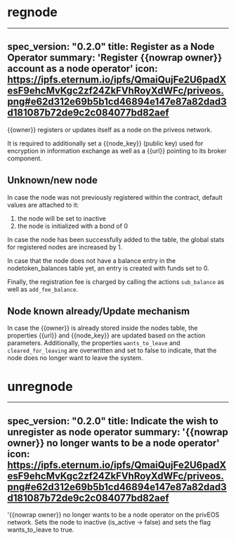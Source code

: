 <h1 class="contract">regnode</h1>

---
spec_version: "0.2.0"
title: Register as a Node Operator
summary: 'Register {{nowrap owner}} account as a node operator'
icon: https://ipfs.eternum.io/ipfs/QmaiQujFe2U6padXesF9ehcMvKgc2zf24ZkFVhRoyXdWFc/priveos.png#e62d312e69b5b1cd46894e147e87a82dad3d181087b72de9c2c084077bd82aef
---

{{owner}} registers or updates itself as a node on the priveos network.

It is required to additionally set a {{node_key}} (public key) used for encryption in information exchange as well as a {{url}} pointing to its broker component.

## Unknown/new node
In case the node was not previously registered within the contract, default values are attached to it:

1. the node will be set to inactive
1. the node is initialized with a bond of 0

In case the node has been successfully added to the table, the global stats for registered nodes are increased by 1.

In case that the node does not have a balance entry in the nodetoken_balances table yet, an entry is created with funds set to 0.

Finally, the registration fee is charged by calling the actions `sub_balance` as well as `add_fee_balance`.

## Node known already/Update mechanism
In case the {{owner}} is already stored inside the nodes table, the properties {{url}} and {{node_key}} are updated based on the action parameters. Additionally, the properties `wants_to_leave` and `cleared_for_leaving` are overwritten and set to false to indicate, that the node does no longer want to leave the system.

<h1 class="contract">unregnode</h1>

---
spec_version: "0.2.0"
title: Indicate the wish to unregister as node operator
summary: '{{nowrap owner}} no longer wants to be a node operator'
icon: https://ipfs.eternum.io/ipfs/QmaiQujFe2U6padXesF9ehcMvKgc2zf24ZkFVhRoyXdWFc/priveos.png#e62d312e69b5b1cd46894e147e87a82dad3d181087b72de9c2c084077bd82aef
---

'{{nowrap owner}} no longer wants to be a node operator on the privEOS network.
Sets the node to inactive (is_active -> false) and sets the flag wants_to_leave to true.